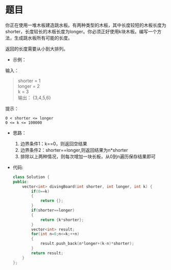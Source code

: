 # 题目
你正在使用一堆木板建造跳水板。有两种类型的木板，其中长度较短的木板长度为shorter，长度较长的木板长度为longer。你必须正好使用k块木板。编写一个方法，生成跳水板所有可能的长度。

返回的长度需要从小到大排列。

* 示例：

输入：
>shorter = 1<br>
longer = 2<br>
k = 3<br>
输出： {3,4,5,6}<br>

提示：

    0 < shorter <= longer
    0 <= k <= 100000


* 思路：
    1. 边界条件1：k==0，则返回空结果
    2. 边界条件2：shorter==longer,则返回结果为n*shorter
    3. 排除以上两种情况，则每次增加一块长板，从0到n遍历保存结果即可

* 代码:
    ```C++
    class Solution {
    public:
        vector<int> divingBoard(int shorter, int longer, int k) {
            if(0==k)
            {
                return {};
            }
            if(shorter==longer)
            {
                return {k*shorter};
            }
            vector<int> result;
            for(int n=0;n<=k;++n)
            {
                result.push_back(n*longer+(k-n)*shorter);
            }
            return result;
        }
    };
    ```